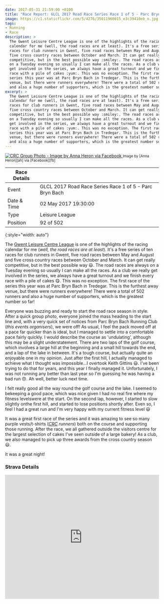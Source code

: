 ```yaml
---
date: 2017-05-31 21:59:00 +0100
title: "Race Report: GLCL 2017 Road Race Series Race 1 of 5 - Parc Bryn Bach"
image: https://c1.staticflickr.com/5/4276/35011960015_e3c39410eb_n.jpg
tags:
- Running
- Race
description: >
  The Gwent Leisure Centre League is one of the highlights of the racing
  calendar for me (well, the road races are at least). It's a free series of ten
  races for club runners in Gwent, five road races between May and August and
  five cross country races between October and March. It can get really
  competitive, but in the best possible way :smiley:. The road races are always
  on a Tuesday evening so usually I can make all the races. As a club we really
  get involved in the series, we always have a great turnout and we finish every
  race with a pile of cakes :yum:. This was no exception. The first race of the
  series this year was at Parc Bryn Bach in Tredegar. This is the furthest away
  venue, but there were runners everywhere! There were a total of 502 runners
  and also a huge number of supporters, which is the greatest number so far!
excerpt: >
  The Gwent Leisure Centre League is one of the highlights of the racing
  calendar for me (well, the road races are at least). It's a free series of ten
  races for club runners in Gwent, five road races between May and August and
  five cross country races between October and March. It can get really
  competitive, but in the best possible way :smiley:. The road races are always
  on a Tuesday evening so usually I can make all the races. As a club we really
  get involved in the series, we always have a great turnout and we finish every
  race with a pile of cakes :yum:. This was no exception. The first race of the
  series this year was at Parc Bryn Bach in Tredegar. This is the furthest away
  venue, but there were runners everywhere! There were a total of 502 runners
  and also a huge number of supporters, which is the greatest number so far!
---
```


<div class='flickr image alignright'>
<span>
  <a title='CRC Group Photo - Image by Anna Heron via Facebook' href='https://c1.staticflickr.com/5/4276/35011960015_d334c81e17_o.jpg' class='image'>
    <img src='https://c1.staticflickr.com/5/4276/35011960015_e3c39410eb_n.jpg' alt='CRC Group Photo - Image by Anna Heron via Facebook' />
  </a>
  <a title='View on Flickr' href='https://www.flickr.com/photos/richard-perry/35011960015/' class='flickrlink'> </a>
</span>
<small class='aligncentre' markdown='1'>Image by [Anna Heron][ah] via [Facebook][fb]</small>
</div>

| Race Details |                                                         |
|--------------|---------------------------------------------------------|
| Event        | GLCL 2017 Road Race Series Race 1 of 5 - Parc Bryn Bach |
| Date & Time  | 02 May 2017 19:30:00                                    |
| Type         | Leisure League                                          |
| Position     | 92 of 502                                               |
{:style="width: auto"}

The [Gwent Leisure Centre League][glcl] is one of the highlights of the racing
calendar for me (_well, the road races are at least_). It's a free series of ten
races for club runners in Gwent, five road races between May and August and five
cross country races between October and March. It can get really competitive,
but in the best possible way :smiley:. The road races are always on a Tuesday
evening so usually I can make all the races. As a club we really get involved in
the series, we always have a great turnout and we finish every race with a pile
of cakes :yum:. This was no exception. The first race of the series this year
was at Parc Bryn Bach in Tredegar. This is the furthest away venue, but there
were runners everywhere! There were a total of 502 runners and also a huge
number of supporters, which is the greatest number so far!

Everyone was buzzing and ready to start the road race season in style. After a
quick group photo, everyone joined the mass heading to the start line and, with 
a very quick set of notices from Parc Bryn Bach Running Club (_this events 
organisers_), we were off! As usual, I feel the pack moved off at a pace far
quicker than is ideal, but I managed to settle into a comfortable pace fairly
quickly. I would describe the course as 'undulating', although this may be a 
slight understatement. There are two laps of the golf course, which involves a
large hill at the beginning and a small hill towards the end, and a lap of the
lake in between. It's a tough course, but actually quite an enjoyable one in my
opinion. Just after the first hill, I actually managed to achieve what I thought
was impossible...I overtook Keith Gittins :smiley:. I've been trying to do that
for years, and this year I finally managed it. Unfortunately, I was not running
any better than last year so I'm guessing he was having a bad run :disappointed:.
Ah well, better luck next time.

I felt really good all the way round the golf course and the lake. I seemed to 
bekeeping a good pace, which was nice given I had no real fire where my fitness 
levelswere at the start. On the second lap, however, I started to slow slightly 
onthe first hill, and started to lose positions shortly after. Even so, I feel I 
had a great run and I'm very happy with my current fitness level :smiley:

It was a great first race of the series and it was amazing to see so many purple 
vests/t-shirts (_[CRC][] runners_) both on the course and supporting those 
running. After the race, we all gathered outside the visitors centre for the 
largest selection of cakes I've seen outside of a large bakery! As a club, we 
also managed to pick up three awards from the cross country season :smiley:. 

It was a great night!

### Strava Details

<iframe height='405' width='100%' frameborder='0' allowtransparency='true' scrolling='no' 
  src='https://www.strava.com/activities/968013808/embed/2a6324cfe22d015bb74276f5282b2925a0c31706'> </iframe>


[glcl]: http://www.glclrunning.com/
[results]: https://sites.google.com/site/glclrunning/home/results/2016-17-series-results
[fb]: https://www.facebook.com/groups/311694278873397/?fref=nf "Caerleon Running Club"
[ah]: https://www.facebook.com/anna.herron.71?fref=nf
[CRC]: http://www.caerleonrunningclub.co.uk/
